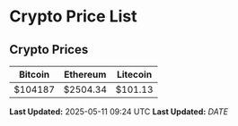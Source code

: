 # Crypto Price List

## Crypto Prices
| Bitcoin | Ethereum | Litecoin |
| ------- | -------- | -------- |
| $104187 | $2504.34 | $101.13 |
**Last Updated:** 2025-05-11 09:24 UTC
**Last Updated:** $DATE$
